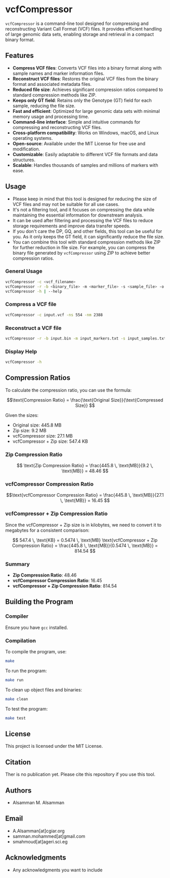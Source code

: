 # vcfCompressor

`vcfCompressor` is a command-line tool designed for compressing and reconstructing Variant Call Format (VCF) files. It provides efficient handling of large genomic data sets, enabling storage and retrieval in a compact binary format.

## Features

- **Compress VCF files**: Converts VCF files into a binary format along with sample names and marker information files.
- **Reconstruct VCF files**: Restores the original VCF files from the binary format and associated metadata files.
- **Reduced file size**: Achieves significant compression ratios compared to standard compression methods like ZIP.
- **Keeps only GT field**: Retains only the Genotype (GT) field for each sample, reducing the file size.
- **Fast and efficient**: Optimized for large genomic data sets with minimal memory usage and processing time.
- **Command-line interface**: Simple and intuitive commands for compressing and reconstructing VCF files.
- **Cross-platform compatibility**: Works on Windows, macOS, and Linux operating systems.
- **Open-source**: Available under the MIT License for free use and modification.
- **Customizable**: Easily adaptable to different VCF file formats and data structures.
- **Scalable**: Handles thousands of samples and millions of markers with ease.

## Usage

- Please keep in mind that this tool is designed for reducing the size of VCF files and may not be suitable for all use cases.
- It's not a filtering tool, and it focuses on compressing the data while maintaining the essential information for downstream analysis.
- It can be used after filtering and processing the VCF files to reduce storage requirements and improve data transfer speeds.
- If you don't care the DP, GQ, and other fields, this tool can be useful for you. As it only keeps the GT field, it can significantly reduce the file size.
- You can combine this tool with standard compression methods like ZIP for further reduction in file size.
  For example, you can compress the binary file generated by `vcfCompressor` using ZIP to achieve better compression ratios.

### General Usage

```sh
vcfCompressor -c <vcf_filename>
vcfCompressor -r -b <binary_file> -m <marker_file> -s <sample_file> -o <output_vcf>
vcfCompressor -h | --help
```

### Compress a VCF file

```sh
vcfCompressor -c input.vcf -ns 554 -nm 2388
```

### Reconstruct a VCF file

```sh
vcfCompressor -r -b input.bin -m input_markers.txt -s input_samples.txt -o output.vcf -ns 554 -nm 2388
```

### Display Help

```sh
vcfCompressor -h
```

## Compression Ratios

To calculate the compression ratio, you can use the formula:

```math
\text{Compression Ratio} = \frac{\text{Original Size}}{\text{Compressed Size}} 
```

Given the sizes:
- Original size: 445.8 MB
- Zip size: 9.2 MB
- vcfCompressor size: 27.1 MB
- vcfCompressor + Zip size: 547.4 KB

### Zip Compression Ratio
```math
 \text{Zip Compression Ratio} = \frac{445.8 \, \text{MB}}{9.2 \, \text{MB}} = 48.46 
```
### vcfCompressor Compression Ratio
```math
\text{vcfCompressor Compression Ratio} = \frac{445.8 \, \text{MB}}{27.1 \, \text{MB}} = 16.45 
```
### vcfCompressor + Zip Compression Ratio

Since the vcfCompressor + Zip size is in kilobytes, we need to convert it to megabytes for a consistent comparison:

```math
 547.4 \, \text{KB} = 0.5474 \, \text{MB}

 \text{vcfCompressor + Zip Compression Ratio} = \frac{445.8 \, \text{MB}}{0.5474 \, \text{MB}} = 814.54 
```
### Summary

- **Zip Compression Ratio**: 48.46
- **vcfCompressor Compression Ratio**: 16.45
- **vcfCompressor + Zip Compression Ratio**: 814.54


## Building the Program

### Compiler

Ensure you have `gcc` installed.

### Compilation

To compile the program, use:

```sh
make
```

To run the program:

```sh
make run
```

To clean up object files and binaries:

```sh
make clean
```

To test the program:

```sh
make test
```

## License

This project is licensed under the MIT License.

## Citation
Ther is no publication yet. Please cite this repository if you use this tool.

## Authors

- Alsamman M. Alsamman

## Email
- A.Alsamman[at]cgiar.org
- samman.mohammed[at]gmail.com
- smahmoud[at]ageri.sci.eg

## Acknowledgments

- Any acknowledgments you want to include